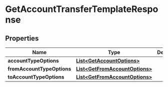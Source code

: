 
# GetAccountTransferTemplateResponse

## Properties
Name | Type | Description | Notes
------------ | ------------- | ------------- | -------------
**accountTypeOptions** | [**List&lt;GetAccountOptions&gt;**](GetAccountOptions.md) |  |  [optional]
**fromAccountTypeOptions** | [**List&lt;GetFromAccountOptions&gt;**](GetFromAccountOptions.md) |  |  [optional]
**toAccountTypeOptions** | [**List&lt;GetFromAccountOptions&gt;**](GetFromAccountOptions.md) |  |  [optional]




